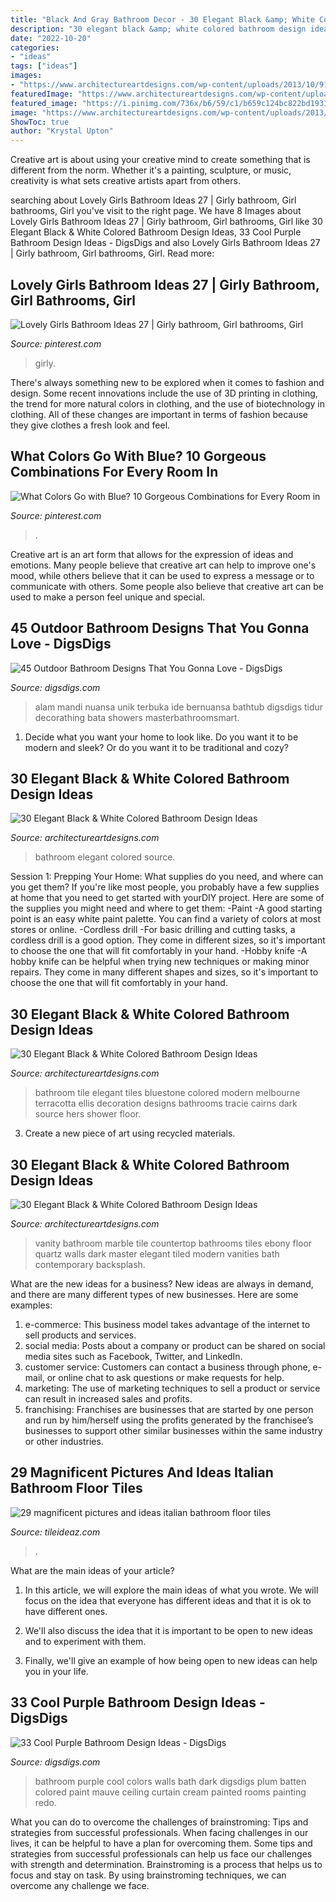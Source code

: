 ```yaml
---
title: "Black And Gray Bathroom Decor - 30 Elegant Black &amp; White Colored Bathroom Design Ideas"
description: "30 elegant black &amp; white colored bathroom design ideas"
date: "2022-10-20"
categories:
- "ideas"
tags: ["ideas"]
images:
- "https://www.architectureartdesigns.com/wp-content/uploads/2013/10/911.jpg"
featuredImage: "https://www.architectureartdesigns.com/wp-content/uploads/2013/10/911.jpg"
featured_image: "https://i.pinimg.com/736x/b6/59/c1/b659c124bc822bd1931b0412f3eb004b.jpg"
image: "https://www.architectureartdesigns.com/wp-content/uploads/2013/10/2112.jpg"
ShowToc: true
author: "Krystal Upton"
---
```



Creative art is about using your creative mind to create something that is different from the norm. Whether it's a painting, sculpture, or music, creativity is what sets creative artists apart from others.

	

		
searching about Lovely Girls Bathroom Ideas 27 | Girly bathroom, Girl bathrooms, Girl you've visit to the right page. We have 8 Images about Lovely Girls Bathroom Ideas 27 | Girly bathroom, Girl bathrooms, Girl like 30 Elegant Black &amp; White Colored Bathroom Design Ideas, 33 Cool Purple Bathroom Design Ideas - DigsDigs and also Lovely Girls Bathroom Ideas 27 | Girly bathroom, Girl bathrooms, Girl. Read more:
		
    
## Lovely Girls Bathroom Ideas 27 | Girly Bathroom, Girl Bathrooms, Girl

<img loading=lazy src="https://i.pinimg.com/736x/ac/a1/87/aca187878df2f8939a917d4c356b8317.jpg" onerror="this.onerror=null;this.src='https://tse4.mm.bing.net/th?id=OIP.k1Kmb_YIh6aT5Yp4abqAWwHaKN&amp;pid=15.1';" alt="Lovely Girls Bathroom Ideas 27 | Girly bathroom, Girl bathrooms, Girl">

_Source: pinterest.com_

>girly. 

	

There's always something new to be explored when it comes to fashion and design. Some recent innovations include the use of 3D printing in clothing, the trend for more natural colors in clothing, and the use of biotechnology in clothing. All of these changes are important in terms of fashion because they give clothes a fresh look and feel.

    
## What Colors Go With Blue? 10 Gorgeous Combinations For Every Room In

<img loading=lazy src="https://i.pinimg.com/736x/b6/59/c1/b659c124bc822bd1931b0412f3eb004b.jpg" onerror="this.onerror=null;this.src='https://tse2.mm.bing.net/th?id=OIP.mHhUd0xGbCoGfEzQDHuHxwHaLH&amp;pid=15.1';" alt="What Colors Go with Blue? 10 Gorgeous Combinations for Every Room in">

_Source: pinterest.com_

>. 

	

Creative art is an art form that allows for the expression of ideas and emotions. Many people believe that creative art can help to improve one's mood, while others believe that it can be used to express a message or to communicate with others. Some people also believe that creative art can be used to make a person feel unique and special.

    
## 45 Outdoor Bathroom Designs That You Gonna Love - DigsDigs

<img loading=lazy src="https://www.digsdigs.com/photos/outdoor-bathroom-designs-that-you-gonna-love-32-554x738.jpg" onerror="this.onerror=null;this.src='https://tse2.mm.bing.net/th?id=OIP.oCqqPTOPms1MDroicZ1UkQHaJ3&amp;pid=15.1';" alt="45 Outdoor Bathroom Designs That You Gonna Love - DigsDigs">

_Source: digsdigs.com_

>alam mandi nuansa unik terbuka ide bernuansa bathtub digsdigs tidur decorathing bata showers masterbathroomsmart. 

	

1. Decide what you want your home to look like. Do you want it to be modern and sleek? Or do you want it to be traditional and cozy?

    
## 30 Elegant Black &amp; White Colored Bathroom Design Ideas

<img loading=lazy src="https://www.architectureartdesigns.com/wp-content/uploads/2013/10/711.jpg" onerror="this.onerror=null;this.src='https://tse2.mm.bing.net/th?id=OIP.cWSSb39OwNukchzScBuzowAAAA&amp;pid=15.1';" alt="30 Elegant Black &amp; White Colored Bathroom Design Ideas">

_Source: architectureartdesigns.com_

>bathroom elegant colored source. 

	

Session 1: Prepping Your Home: What supplies do you need, and where can you get them?
If you're like most people, you probably have a few supplies at home that you need to get started with yourDIY project. Here are some of the supplies you might need and where to get them:
-Paint -A good starting point is an easy white paint palette. You can find a variety of colors at most stores or online. 
-Cordless drill -For basic drilling and cutting tasks, a cordless drill is a good option. They come in different sizes, so it's important to choose the one that will fit comfortably in your hand. 
-Hobby knife -A hobby knife can be helpful when trying new techniques or making minor repairs. They come in many different shapes and sizes, so it's important to choose the one that will fit comfortably in your hand.

    
## 30 Elegant Black &amp; White Colored Bathroom Design Ideas

<img loading=lazy src="https://www.architectureartdesigns.com/wp-content/uploads/2013/10/2112.jpg" onerror="this.onerror=null;this.src='https://tse4.mm.bing.net/th?id=OIP.KcLUSPnMTLno9pzc-_yUNgAAAA&amp;pid=15.1';" alt="30 Elegant Black &amp; White Colored Bathroom Design Ideas">

_Source: architectureartdesigns.com_

>bathroom tile elegant tiles bluestone colored modern melbourne terracotta ellis decoration designs bathrooms tracie cairns dark source hers shower floor. 

	

3. Create a new piece of art using recycled materials.

    
## 30 Elegant Black &amp; White Colored Bathroom Design Ideas

<img loading=lazy src="https://www.architectureartdesigns.com/wp-content/uploads/2013/10/911.jpg" onerror="this.onerror=null;this.src='https://tse2.mm.bing.net/th?id=OIP.40RA_QIYozuly9Z2tq96dwAAAA&amp;pid=15.1';" alt="30 Elegant Black &amp; White Colored Bathroom Design Ideas">

_Source: architectureartdesigns.com_

>vanity bathroom marble tile countertop bathrooms tiles ebony floor quartz walls dark master elegant tiled modern vanities bath contemporary backsplash. 

	

What are the new ideas for a business?
New ideas are always in demand, and there are many different types of new businesses. Here are some examples: 
1. e-commerce: This business model takes advantage of the internet to sell products and services. 
2. social media: Posts about a company or product can be shared on social media sites such as Facebook, Twitter, and LinkedIn. 
3. customer service: Customers can contact a business through phone, e-mail, or online chat to ask questions or make requests for help. 
4. marketing: The use of marketing techniques to sell a product or service can result in increased sales and profits. 
5. franchising: Franchises are businesses that are started by one person and run by him/herself using the profits generated by the franchisee’s businesses to support other similar businesses within the same industry or other industries.

    
## 29 Magnificent Pictures And Ideas Italian Bathroom Floor Tiles

<img loading=lazy src="https://www.tileideaz.com/wp-content/uploads/2015/10/black-white-modern-bathroom-with-french-provincial-victorian-style-ceramic-bathroom-floor-tiles-wa-and-grey-wood-plank-walls-with-teardrop-pendant-lights.jpg" onerror="this.onerror=null;this.src='https://tse3.mm.bing.net/th?id=OIP.APvng3k_izlhAkh-H5NBzgHaKF&amp;pid=15.1';" alt="29 magnificent pictures and ideas italian bathroom floor tiles">

_Source: tileideaz.com_

>. 

	

What are the main ideas of your article?
1. In this article, we will explore the main ideas of what you wrote. We will focus on the idea that everyone has different ideas and that it is ok to have different ones.
2. We'll also discuss the idea that it is important to be open to new ideas and to experiment with them.

3. Finally, we'll give an example of how being open to new ideas can help you in your life.

    
## 33 Cool Purple Bathroom Design Ideas - DigsDigs

<img loading=lazy src="http://www.digsdigs.com/photos/purple-bathroom-design-ideas-16.jpg" onerror="this.onerror=null;this.src='https://tse3.mm.bing.net/th?id=OIP.7Bj8p2jWkWQBeReI2UdUcAHaLI&amp;pid=15.1';" alt="33 Cool Purple Bathroom Design Ideas - DigsDigs">

_Source: digsdigs.com_

>bathroom purple cool colors walls bath dark digsdigs plum batten colored paint mauve ceiling curtain cream painted rooms painting redo. 

	

What you can do to overcome the challenges of brainstroming: Tips and strategies from successful professionals.
When facing challenges in our lives, it can be helpful to have a plan for overcoming them. Some tips and strategies from successful professionals can help us face our challenges with strength and determination. Brainstroming is a process that helps us to focus and stay on task. By using brainstroming techniques, we can overcome any challenge we face.

